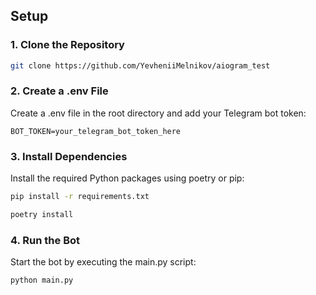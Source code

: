 ## Setup

### 1. Clone the Repository

```bash
git clone https://github.com/YevheniiMelnikov/aiogram_test
```
### 2. Create a .env File
Create a .env file in the root directory and add your Telegram bot token:

```
BOT_TOKEN=your_telegram_bot_token_here
```
### 3. Install Dependencies
Install the required Python packages using poetry or pip:

``` bash
pip install -r requirements.txt
```

``` bash
poetry install
```

### 4. Run the Bot
Start the bot by executing the main.py script:

```bash
python main.py
```
